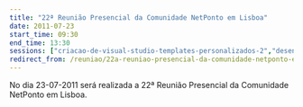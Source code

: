 ```yaml
---
title: "22ª Reunião Presencial da Comunidade NetPonto em Lisboa"
date: 2011-07-23
start_time: 09:30
end_time: 13:30
sessions: ["criacao-de-visual-studio-templates-personalizados-2","desenvolvimento-de-aplicacoes-com-o-kinect"]
redirect_from: /reuniao/22a-reuniao-presencial-da-comunidade-netponto-em-lisboa/
---
```

No dia 23-07-2011 será realizada a 22ª Reunião Presencial da Comunidade NetPonto em Lisboa.